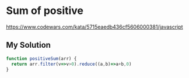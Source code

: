 # Sum of positive

https://www.codewars.com/kata/5715eaedb436cf5606000381/javascript

## My Solution

```js
function positiveSum(arr) {
  return arr.filter(v=>v>0).reduce((a,b)=>a+b,0)
}
```
